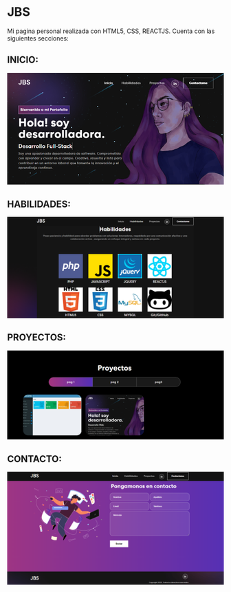 # JBS
Mi pagina personal realizada con HTML5, CSS, REACTJS. Cuenta con las siguientes secciones:
## INICIO:

![imagen de incio](https://github.com/Belen-Sosa/JBS/blob/main/src/img-github/home.PNG)

## HABILIDADES:
![imagen de habilidades](https://github.com/Belen-Sosa/JBS/blob/main/src/img-github/skills.PNG)

## PROYECTOS:
![imagen de proyectos](https://github.com/Belen-Sosa/JBS/blob/main/src/img-github/projects.PNG)

## CONTACTO:
![imagen de contacto](https://github.com/Belen-Sosa/JBS/blob/main/src/img-github/contact.PNG)



